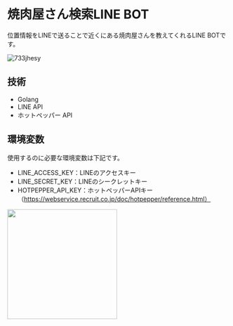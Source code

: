 # 焼肉屋さん検索LINE BOT

位置情報をLINEで送ることで近くにある焼肉屋さんを教えてくれるLINE BOTです。

![733jhesy](https://user-images.githubusercontent.com/74908945/130356086-6b055a7b-b7cd-4071-8ac9-2082970a2a21.png)

## 技術

- Golang
- LINE API
- ホットペッパー API

## 環境変数

使用するのに必要な環境変数は下記です。

- LINE_ACCESS_KEY：LINEのアクセスキー
- LINE_SECRET_KEY：LINEのシークレットキー
- HOTPEPPER_API_KEY：ホットペッパーAPIキー（https://webservice.recruit.co.jp/doc/hotpepper/reference.html）

<img src="https://user-images.githubusercontent.com/74908945/130352718-75b863a7-e4d5-45c9-a926-968ce2e41505.png" width="250px">
